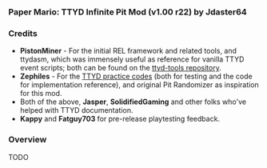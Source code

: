 ### Paper Mario: TTYD Infinite Pit Mod (v1.00 r22) by Jdaster64

### Credits
* **PistonMiner** - For the initial REL framework and related tools, and ttydasm, which was immensely useful as reference for vanilla TTYD event scripts; both can be found on the [ttyd-tools repository](https://github.com/PistonMiner/ttyd-tools).
* **Zephiles** - For the [TTYD practice codes](https://github.com/Zephiles/TTYD-Practice-Codes) (both for testing and the code for implementation reference), and original Pit Randomizer as inspiration for this mod.
* Both of the above, **Jasper**, **SolidifiedGaming** and other folks who've helped with TTYD documentation.
* **Kappy** and **Fatguy703** for pre-release playtesting feedback.

### Overview
TODO